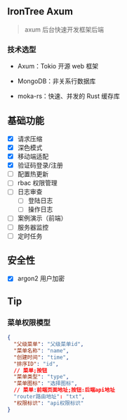 ## IronTree Axum

> axum 后台快速开发框架后端

### 技术选型

- Axum：Tokio 开源 web 框架

- MongoDB：非关系行数据库

- moka-rs：快速、并发的 Rust 缓存库

## 基础功能

- [x] 请求压缩
- [x] 深色模式
- [x] 移动端适配
- [x] 验证码登录/注册
- [ ] 配置热更新
- [ ] rbac 权限管理
- [ ] 日志审查
  - [ ] 登陆日志
  - [ ] 操作日志
- [ ] 案例演示（前端）
- [ ] 服务器监控
- [ ] 定时任务

## 安全性

- [x] argon2 用户加密

## Tip

### 菜单权限模型

```json
{
  "父级菜单": "父级菜单id",
  "菜单名称": "name",
  "创建时间": "time",
  "排序ID": "id",
  // 菜单;按钮
  "菜单类型": "type",
  "菜单图标": "选择图标",
  // 菜单:前端页面地址;按钮:后端api地址
  "router路由地址": "txt",
  "权限标识": "api权限标识"
}
```
